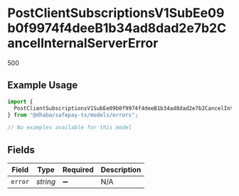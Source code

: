# PostClientSubscriptionsV1SubEe09b0f9974f4deeB1b34ad8dad2e7b2CancelInternalServerError

500

## Example Usage

```typescript
import {
  PostClientSubscriptionsV1SubEe09b0f9974f4deeB1b34ad8dad2e7b2CancelInternalServerError,
} from "@dhaba/safepay-ts/models/errors";

// No examples available for this model
```

## Fields

| Field              | Type               | Required           | Description        |
| ------------------ | ------------------ | ------------------ | ------------------ |
| `error`            | *string*           | :heavy_minus_sign: | N/A                |